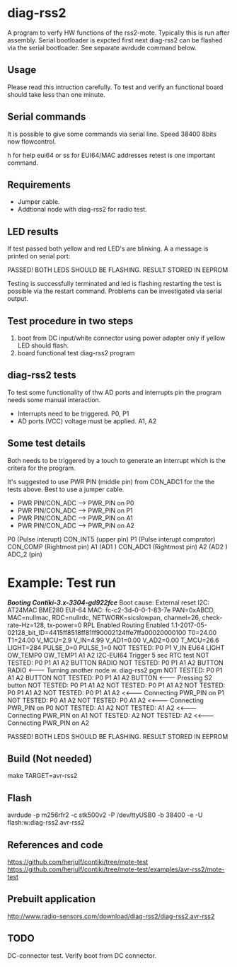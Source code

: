 diag-rss2
=========
A program to verfy HW functions of the rss2-mote. 
Typically this is run after assembly. Serial bootloader 
is expcted first next diag-rss2 can be flashed via the 
serial bootloader. See separate avrdude command below.

Usage
------
Please read this intruction carefully. To test and 
verify an functional board should take less than one 
minute.

Serial commands
---------------
It is possible to give some commands via serial line.
Speed 38400 8bits now flowcontrol.

h for help
eui64 or ss for EUI64/MAC addresses
retest is one important command.

Requirements
-------------
* Jumper cable.  
* Addtional node with diag-rss2 for radio test.

LED results
-----------
If test passed both yellow and red LED's are blinking.
A a message is printed on serial port:

PASSED! BOTH LEDS SHOULD BE FLASHING. RESULT STORED IN EEPROM

Testing is successfully terminated and led is flashing
restarting the test is possible via the restart command.
Problems can be investigated via serial output.
         
Test procedure in two steps
---------------------------
1) boot from DC input/white connector using power adapter only
   if yellow LED should flash. 
2) board functional test diag-rss2 program

diag-rss2 tests
---------------
To test some functionality of thw AD ports and interrupts 
pin the program needs some manual interaction. 
* Interrupts need to be triggered. P0, P1 
* AD ports (VCC) voltage must be applied. A1, A2

Some test details
-----------------
Both needs to be triggered by a touch to generate an interrupt
which is the critera for the program.

It's suggested to use PWR PIN (middle pin) from CON_ADC1 for
the the tests above.  Best to use a jumper cable.
* PWR PIN/CON_ADC -->  PWR_PIN on P0
* PWR PIN/CON_ADC -->  PWR_PIN on P1
* PWR PIN/CON_ADC -->  PWR_PIN on A1
* PWR PIN/CON_ADC -->  PWR_PIN on A2

P0 (Pulse interupt) CON_INT5 (upper pin)
P1 (Pulse interupt comprator) CON_COMP (Rightmost pin)
A1 (AD1 ) CON_ADC1 (Rightmost pin)
A2 (AD2 ) ADC_2 (pin)

Example: Test run
=================
*******Booting Contiki-3.x-3304-gd922fce*******
Boot cause: External reset
I2C: AT24MAC BME280
EUI-64 MAC: fc-c2-3d-0-0-1-83-7e
PAN=0xABCD, MAC=nullmac, RDC=nullrdc, NETWORK=sicslowpan, channel=26, check-rate-Hz=128, tx-power=0
RPL Enabled
Routing Enabled
1.1-2017-05-02128_bit_ID=4415ff8518ff81ff90002124ffe7ffa00020000100
T0=24.00 T1=24.00 V_MCU=2.9 V_IN=4.99 V_AD1=0.00 V_AD2=0.00 T_MCU=26.6 LIGHT=284 PULSE_0=0 PULSE_1=0
NOT TESTED: P0 P1 V_IN EU64 LIGHT OW_TEMP0 OW_TEMP1 A1 A2 I2C-EUI64
Trigger 5 sec RTC test
NOT TESTED: P0 P1 A1 A2 BUTTON RADIO
NOT TESTED: P0 P1 A1 A2 BUTTON RADIO <--- Turning another node w. diag-rss2 pgm
NOT TESTED: P0 P1 A1 A2 BUTTON
NOT TESTED: P0 P1 A1 A2 BUTTON <--- Pressing S2 button
NOT TESTED: P0 P1 A1 A2
NOT TESTED: P0 P1 A1 A2
NOT TESTED: P0 P1 A1 A2
NOT TESTED: P0 P1 A1 A2   <<--- Connecting PWR_PIN on P1
NOT TESTED: P0 A1 A2
NOT TESTED: P0 A1 A2  <<--- Connecting PWR_PIN on P0
NOT TESTED: A1 A2
NOT TESTED: A1 A2  <<--- Connecting PWR_PIN on A1
NOT TESTED: A2 
NOT TESTED: A2  <<--- Connecting PWR_PIN on A2

PASSED! BOTH LEDS SHOULD BE FLASHING. RESULT STORED IN EEPROM


Build (Not needed)
-----
make TARGET=avr-rss2

Flash
-----
avrdude -p m256rfr2 -c stk500v2 -P /dev/ttyUSB0 -b 38400 -e -U flash:w:diag-rss2.avr-rss2

References and code
-------------------
https://github.com/herjulf/contiki/tree/mote-test
https://github.com/herjulf/contiki/tree/mote-test/examples/avr-rss2/mote-test

Prebuilt application
--------------------
http://www.radio-sensors.com/download/diag-rss2/diag-rss2.avr-rss2


TODO 
----
DC-connector test. Verify boot from DC connector.

